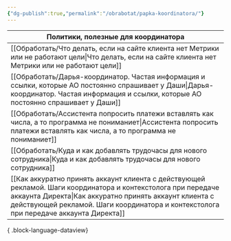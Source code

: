 ```yaml
---
{"dg-publish":true,"permalink":"/obrabotat/papka-koordinatora/"}
---
```






| Политики, полезные для координатора                                                                                                                                                                                                                                 |
| ------------------------------------------------------------------------------------------------------------------------------------------------------------------------------------------------------------------------------------------------------------------- |
| [[Обработать/Что делать, если на сайте клиента нет Метрики или не работают цели\|Что делать, если на сайте клиента нет Метрики или не работают цели]]                                                                                                            |
| [[Обработать/Дарья-координатор. Частая информация и ссылки, которые АО постоянно спрашивает у Даши\|Дарья-координатор. Частая информация и ссылки, которые АО постоянно спрашивает у Даши]]                                                                      |
| [[Обработать/Ассистента попросить платежи вставлять как числа, а то программа не пониманиет\|Ассистента попросить платежи вставлять как числа, а то программа не пониманиет]]                                                                                    |
| [[Обработать/Куда и как добавлять трудочасы для нового сотрудника\|Куда и как добавлять трудочасы для нового сотрудника]]                                                                                                                                        |
| [[Как аккуратно принять аккаунт клиента с действующей рекламой. Шаги координатора и контекстолога при передаче аккаунта Директа\|Как аккуратно принять аккаунт клиента с действующей рекламой. Шаги координатора и контекстолога при передаче аккаунта Директа]] |

{ .block-language-dataview}

